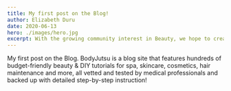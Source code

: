 ```yaml
---
title: My first post on the Blog!
author: Elizabeth Duru
date: 2020-06-13
hero: ./images/hero.jpg
excerpt: With the growing community interest in Beauty, we hope to create more resources that make it easier for anyone to grasp the power of natural beauty.
---
```


My first post on the Blog. BodyJutsu is a blog site that features hundreds of budget-friendly beauty & DIY tutorials for spa, skincare, cosmetics, hair maintenance and more, all vetted and tested by medical professionals and backed up with detailed step-by-step instruction!
